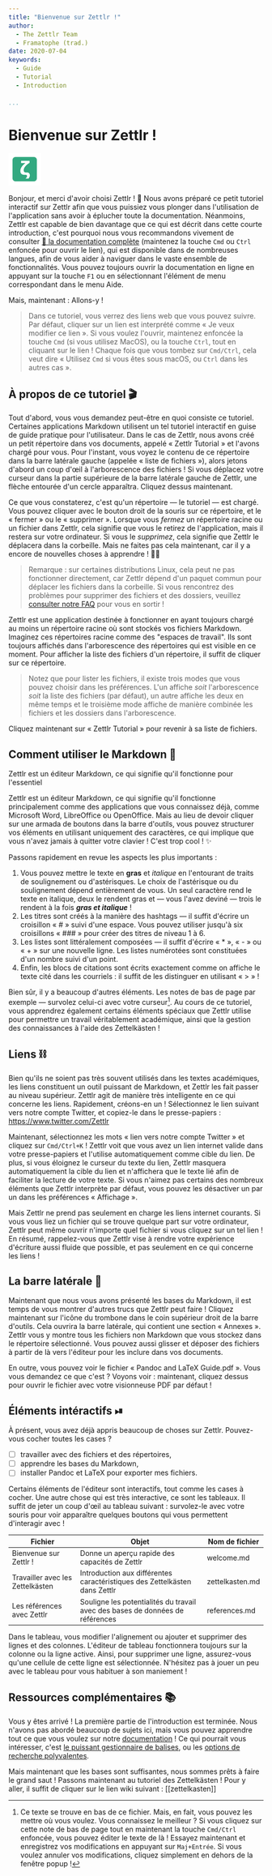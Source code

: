 ```yaml
---
title: "Bienvenue sur Zettlr !"
author:
  - The Zettlr Team
  - Framatophe (trad.)
date: 2020-07-04
keywords:
  - Guide
  - Tutorial
  - Introduction

...
```


# Bienvenue sur Zettlr !

 ![zettlr.png](./zettlr.png)

Bonjour, et merci d'avoir choisi Zettlr ! 🎉 Nous avons préparé ce petit tutoriel interactif sur Zettlr afin que vous puissiez vous plonger dans l'utilisation de l'application sans avoir à éplucher toute la documentation. Néanmoins, Zettlr est capable de bien davantage que ce qui est décrit dans cette courte introduction, c'est pourquoi nous vous recommandons vivement de consulter [🔗 la documentation complète](https://docs.zettlr.com/) (maintenez la touche `Cmd` ou `Ctrl` enfoncée pour ouvrir le lien), qui est disponible dans de nombreuses langues, afin de vous aider à naviguer dans le vaste ensemble de fonctionnalités. Vous pouvez toujours ouvrir la documentation en ligne en appuyant sur la touche `F1` ou en sélectionnant l'élément de menu correspondant dans le menu Aide.

Mais, maintenant : Allons-y !

> Dans ce tutoriel, vous verrez des liens web que vous pouvez suivre. Par défaut, cliquer sur un lien est interprété comme « Je veux modifier ce lien ». Si vous voulez l'ouvrir, maintenez enfoncée la touche `Cmd` (si vous utilisez MacOS), ou la touche `Ctrl`, tout en cliquant sur le lien ! Chaque fois que vous tombez sur `Cmd/Ctrl`, cela veut dire « Utilisez `Cmd` si vous êtes sous macOS, ou `Ctrl` dans les autres cas ».

## À propos de ce tutoriel 🎬

Tout d'abord, vous vous demandez peut-être en quoi consiste ce tutoriel. Certaines applications Markdown utilisent un tel tutoriel interactif en guise de guide pratique pour l'utilisateur. Dans le cas de Zettlr, nous avons créé un petit répertoire dans vos documents, appelé « Zettlr Tutorial » et l'avons chargé pour vous. Pour l'instant, vous voyez le contenu de ce répertoire dans la barre latérale gauche (appelée « liste de fichiers »), alors jetons d'abord un coup d'œil à l'arborescence des fichiers ! Si vous déplacez votre curseur dans la partie supérieure de la barre latérale gauche de Zettlr, une flèche entourée d'un cercle apparaîtra. Cliquez dessus maintenant.

Ce que vous constaterez, c'est qu'un répertoire — le tutoriel — est chargé. Vous pouvez cliquer avec le bouton droit de la souris sur ce répertoire, et le « fermer » ou le « supprimer ». Lorsque vous _fermez_ un répertoire racine ou un fichier dans Zettlr, cela signifie que vous le retirez de l'application, mais il restera sur votre ordinateur. Si vous le _supprimez_, cela signifie que Zettlr le déplacera dans la corbeille. Mais ne faites pas cela maintenant, car il y a encore de nouvelles choses à apprendre ! ✍🏼

> Remarque : sur certaines distributions Linux, cela peut ne pas fonctionner directement, car Zettlr dépend d'un paquet commun pour déplacer les fichiers dans la corbeille. Si vous rencontrez des problèmes pour supprimer des fichiers et des dossiers, veuillez [consulter notre FAQ](https://docs.zettlr.com/fr/faq/#jutilise-linux-et-la-suppression-de-fichiers-ne-les-met-pas-a-la-corbeille) pour vous en sortir !


Zettlr est une application destinée à fonctionner en ayant toujours chargé au moins un répertoire racine où sont stockés vos fichiers Markdown. Imaginez ces répertoires racine comme des "espaces de travail". Ils sont toujours affichés dans l'arborescence des répertoires qui est visible en ce moment. Pour afficher la liste des fichiers d'un répertoire, il suffit de cliquer sur ce répertoire.

> Notez que pour lister les fichiers, il existe trois modes que vous pouvez choisir dans les préférences. L'un affiche _soit_ l'arborescence _soit_ la liste des fichiers  (par défaut), un autre affiche les deux en même temps et le troisième mode affiche de manière combinée les fichiers et les dossiers dans l'arborescence.

Cliquez maintenant sur « Zettlr Tutorial » pour revenir à sa liste de fichiers.

## Comment utiliser le Markdown 📝

Zettlr est un éditeur Markdown, ce qui signifie qu'il fonctionne pour l'essentiel 

Zettlr est un éditeur Markdown, ce qui signifie qu'il fonctionne principalement comme des applications que vous connaissez déjà, comme Microsoft Word, LibreOffice ou OpenOffice. Mais au lieu de devoir cliquer sur une armada de boutons dans la barre d'outils, vous pouvez structurer vos éléments en utilisant uniquement des caractères, ce qui implique que vous n'avez jamais à quitter votre clavier ! C'est trop cool ! ✨

Passons rapidement en revue les aspects les plus importants :

1. Vous pouvez mettre le texte en **gras** et _italique_ en l'entourant de traits de soulignement ou d'astérisques. Le choix de l'astérisque ou du soulignement dépend entièrement de vous. Un seul caractère rend le texte en italique, deux le rendent gras et — vous l'avez deviné — trois le rendent à la fois ***gras et italique*** !
2. Les titres sont créés à la manière des hashtags —  il suffit d'écrire un croisillon « # » suivi d'une espace. Vous pouvez utiliser jusqu'à six croisillons « ### » pour créer des titres de niveau 1 à 6.
3. Les listes sont littéralement composées — il suffit d'écrire « * », « - » ou « + » sur une nouvelle ligne. Les listes numérotées sont constituées d'un nombre suivi d'un point.
4. Enfin, les blocs de citations sont écrits exactement comme on affiche le texte cité dans les courriels : il suffit de les distinguer en utilisant « > » !

Bien sûr, il y a beaucoup d'autres éléments. Les notes de bas de page par exemple — survolez celui-ci avec votre curseur[^1]. Au cours de ce tutoriel, vous apprendrez également certains éléments spéciaux que Zettlr utilise pour permettre un travail véritablement académique, ainsi que la gestion des connaissances à l'aide des Zettelkästen !

## Liens ⛓

Bien qu'ils ne soient pas très souvent utilisés dans les textes académiques, les liens constituent un outil puissant de Markdown, et Zettlr les fait passer au niveau supérieur. Zettlr agit de manière très intelligente en ce qui concerne les liens. Rapidement, créons-en un ! Sélectionnez le lien suivant vers notre compte Twitter, et copiez-le dans le presse-papiers : https://www.twitter.com/Zettlr

Maintenant, sélectionnez les mots « lien vers notre compte Twitter » et cliquez sur `Cmd/Ctrl+K` ! Zettlr voit que vous avez un lien internet valide dans votre presse-papiers et l'utilise automatiquement comme cible du lien. De plus, si vous éloignez le curseur du texte du lien, Zettlr masquera automatiquement la cible du lien et n'affichera que le texte lié afin de faciliter la lecture de votre texte. Si vous n'aimez pas certains des nombreux éléments que Zettlr interprète par défaut, vous pouvez les désactiver un par un dans les préférences « Affichage ».

Mais Zettlr ne prend pas seulement en charge les liens internet courants. Si vous vous liez un fichier qui se trouve quelque part sur votre ordinateur, Zettlr peut même ouvrir n'importe quel fichier si vous cliquez sur un tel lien ! En résumé, rappelez-vous que Zettlr vise à rendre votre expérience d'écriture aussi fluide que possible, et pas seulement en ce qui concerne les liens !

## La barre latérale 📎

Maintenant que nous vous avons présenté les bases du Markdown, il est temps de vous montrer d'autres trucs que Zettlr peut faire ! Cliquez maintenant sur l'icône du trombone dans le coin supérieur droit de la barre d'outils. Cela ouvrira la barre latérale, qui contient une section « Annexes ». Zettlr vous y montre tous les fichiers non Markdown que vous stockez dans le répertoire sélectionné. Vous pouvez aussi glisser et déposer des fichiers à partir de là vers l'éditeur pour les inclure dans vos documents.

En outre, vous pouvez voir le fichier « Pandoc and LaTeX Guide.pdf ». Vous vous demandez ce que c'est ? Voyons voir : maintenant, cliquez dessus pour ouvrir le fichier avec votre visionneuse PDF par défaut !

## Éléments intéractifs ⏯

À présent, vous avez déjà appris beaucoup de choses sur Zettlr. Pouvez-vous cocher toutes les cases ?

- [ ] travailler avec des fichiers et des répertoires,
- [ ] apprendre les bases du Markdown,
- [ ] installer Pandoc et LaTeX pour exporter mes fichiers.

Certains éléments de l'éditeur sont interactifs, tout comme les cases à cocher. Une autre chose qui est très interactive, ce sont les tableaux. Il suffit de jeter un coup d'œil au tableau suivant : survolez-le avec votre souris pour voir apparaître quelques boutons qui vous permettent d'interagir avec !



| Fichier                          | Objet                                                                         | Nom de fichier  |
|----------------------------------|-------------------------------------------------------------------------------|-----------------|
| Bienvenue sur Zettlr !           | Donne un aperçu rapide des capacités de Zettlr                                | welcome.md      |
| Travailler avec les Zettelkästen | Introduction aux différentes caractéristiques des Zettelkästen dans Zettlr    | zettelkasten.md |
| Les références avec Zettlr       | Souligne les potentialités du travail avec des bases de données de références | references.md   |

Dans le tableau, vous modifier l'alignement ou ajouter et supprimer des lignes et des colonnes. L'éditeur de tableau fonctionnera toujours sur la colonne ou la ligne active. Ainsi, pour supprimer une ligne, assurez-vous qu'une cellule de cette ligne est sélectionnée. N'hésitez pas à jouer un peu avec le tableau pour vous habituer à son maniement !

## Ressources complémentaires 📚

Vous y êtes arrivé ! La première partie de l'introduction est terminée. Nous n'avons pas abordé beaucoup de sujets ici, mais vous pouvez apprendre tout ce que vous voulez sur notre [documentation](https://docs.zettlr.com/) ! Ce qui pourrait vous intéresser, c'est [le puissant gestionnaire de balises](https://docs.zettlr.com/en/reference/settings/#manage-tags), ou les [options de recherche polyvalentes](https://docs.zettlr.com/en/core/search/).

Mais maintenant que les bases sont suffisantes, nous sommes prêts à faire le grand saut ! Passons maintenant au tutoriel des Zettelkästen ! Pour y aller, il suffit de cliquer sur le lien wiki suivant : [[zettelkasten]]

[^1]: Ce texte se trouve en bas de ce fichier. Mais, en fait, vous pouvez les mettre où vous voulez. Vous connaissez le meilleur ? Si vous cliquez sur cette note de bas de page tout en maintenant la touche `Cmd/Ctrl` enfoncée, vous pouvez éditer le texte de là ! Essayez maintenant et enregistrez vos modifications en appuyant sur `Maj+Entrée`. Si vous voulez annuler vos modifications, cliquez simplement en dehors de la fenêtre popup !

